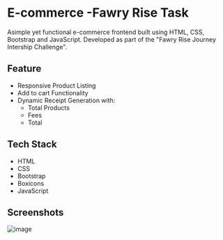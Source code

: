# E-commerce -Fawry Rise Task
Asimple yet functional e-commerce frontend built using HTML, CSS, Bootstrap and JavaScript.
Developed as part of the "Fawry Rise Journey Intership Challenge".

## Feature

- Responsive Product Listing
- Add to cart Functionality
- Dynamic Receipt Generation with:
  - Total Products
  - Fees
  - Total

## Tech Stack

- HTML
- CSS
- Bootstrap
- Boxicons
- JavaScript

## Screenshots

![image](https://github.com/user-attachments/assets/5c9f0972-f778-49ac-8a91-b681a162df8d)

